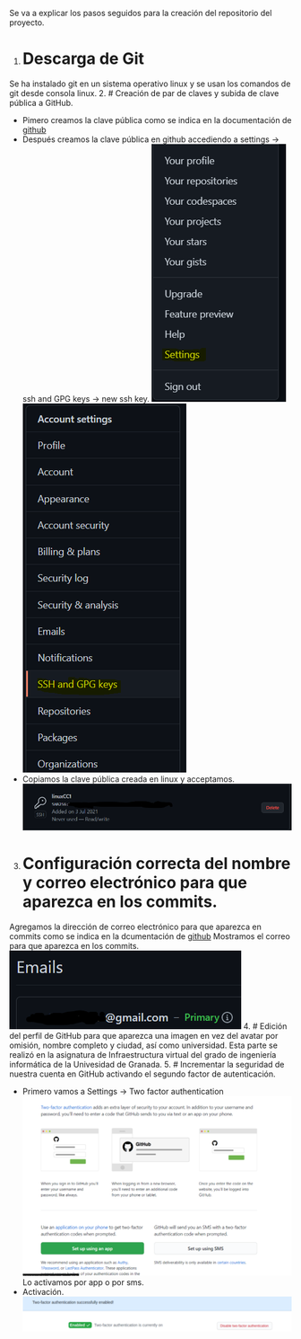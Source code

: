 Se va a explicar los pasos seguidos para la creación del repositorio del proyecto.

1. # Descarga de Git
  Se ha instalado git en un sistema operativo linux y se usan los comandos de git desde consola linux.
2. # Creación de par de claves y subida de clave pública a GitHub.
  * Pimero creamos la clave pública como se indica en la documentación de [github](https://docs.github.com/es/github/authenticating-to-github/connecting-to-github-with-ssh/generating-a-new-ssh-key-and-adding-it-to-the-ssh-agent)
  * Después creamos la clave pública en github accediendo a settings -> ssh and GPG keys -> new ssh key.
  ![alt text](./img/goSettings.png "Ir a settings")
  ![alt text](./img/goSSH.png "Ir a SSH and GPG keys")
  * Copiamos la clave pública creada en linux y acceptamos.
  ![alt text](./img/keyCreada.png "Clave creada")
3. # Configuración correcta del nombre y correo electrónico para que aparezca en los commits.
  Agregamos la dirección de correo electrónico para que aparezca en commits como se indica en la dcumentación de [github](https://docs.github.com/es/github/setting-up-and-managing-your-github-user-account/managing-email-preferences/setting-your-commit-email-address)
  Mostramos el correo para que aparezca en los commits.
  ![alt text](./img/correo.png "Correo apareciendo en commits")
4. # Edición del perfil de GitHub para que aparezca una imagen en vez del avatar por omisión, nombre completo y ciudad, así como universidad.
  Esta parte se realizó en la asignatura de Infraestructura virtual del grado de ingeniería informática de la Univesidad de Granada.
5. # Incrementar la seguridad de nuestra cuenta en GitHub activando el segundo factor de autenticación.
  * Primero vamos a Settings -> Two factor authentication
  ![alt text](./img/autentication.png "Página factor autenticacion dos pasos")
  Lo activamos por app o por sms.
  * Activación.
  ![alt text](./img/activacion.png "Activacion autentificacion dos pasos")
